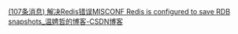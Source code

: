 [(107条消息) 解决Redis错误MISCONF Redis is configured to save RDB snapshots_温娉哲的博客-CSDN博客](https://wenpingzhe.blog.csdn.net/article/details/107779165?spm=1001.2101.3001.6661.1&utm_medium=distribute.pc_relevant_t0.none-task-blog-2%7Edefault%7ECTRLIST%7ERate-1-107779165-blog-89608666.t5_searchtargeting_download_v1&depth_1-utm_source=distribute.pc_relevant_t0.none-task-blog-2%7Edefault%7ECTRLIST%7ERate-1-107779165-blog-89608666.t5_searchtargeting_download_v1)